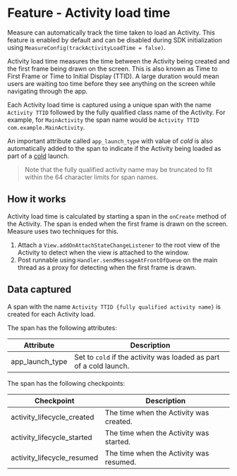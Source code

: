 # Feature - Activity load time

Measure can automatically track the time taken to load an Activity. This feature is enabled by default and
can be disabled during SDK initialization using `MeasureConfig(trackActivityLoadTime = false)`.

Activity load time measures the time between the Activity being created and the first
frame being drawn on the screen. This is also known as Time to First Frame or
Time to Initial Display (TTID). A large duration would mean users are waiting too time before they see anything
on the screen while navigating through the app.

Each Activity load time is captured using a unique span with the name `Activity TTID` followed
by the fully qualified class name of the Activity. For example, for `MainActivity` the span
name would be `Activity TTID com.example.MainActivity`.

An important attribute called `app_launch_type` with value of _cold_ is also automatically added to the span to indicate
if the Activity being loaded as part of a [cold](feature_app_launch.md#cold-launch) launch.

> Note that the fully qualified activity name may be truncated to fit within the 64 character limits for span names.

## How it works

Activity load time is calculated by starting a span in the `onCreate` method of the Activity. The span is ended
when the first frame is drawn on the screen. Measure uses two techniques for this.

1. Attach a `View.addOnAttachStateChangeListener` to the root view of the Activity to detect when the view is
   attached to the window.
2. Post runnable using `Handler.sendMessageAtFrontOfQueue` on the main thread as a proxy for detecting when the
   first frame is drawn.

## Data captured

A span with the name `Activity TTID {fully qualified activity name}` is created for each Activity load.

The span has the following attributes:

| Attribute       | Description                                                        |
|-----------------|--------------------------------------------------------------------|
| app_launch_type | Set to `cold` if the activity was loaded as part of a cold launch. |

The span has the following checkpoints:

| Checkpoint                 | Description                             |
|----------------------------|-----------------------------------------|
| activity_lifecycle_created | The time when the Activity was created. |
| activity_lifecycle_started | The time when the Activity was started. |
| activity_lifecycle_resumed | The time when the Activity was resumed. |
